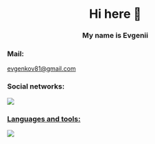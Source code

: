 <h1 align="center"> Hi here 👋
<h3 align="center">  My name is Evgenii


### Mail:
evgenkov81@gmail.com

### Social networks:
<a href="https://t.me/evgeniiK81">
<img src =https://img.shields.io/badge/Telegram-2CA5E0?style=
for-the-badge&logo=telegram&logoColor=white)
</a>

### Languages and tools:

<a href="https://skillicons.dev">
  <img src="https://skillicons.dev/icons?i=java,spring,postgres,linux,maven,git,docker,grafana,postman,jmeter,loadrunner" />
</a>

